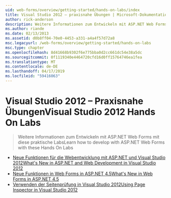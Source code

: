 ```yaml
---
uid: web-forms/overview/getting-started/hands-on-labs/index
title: Visual Studio 2012 – praxisnahe Übungen | Microsoft-Dokumentation
author: rick-anderson
description: Weitere Informationen zum Entwickeln mit ASP.NET Web Forms mit diese praktische Labs
ms.author: riande
ms.date: 02/13/2013
ms.assetid: d0b8ff04-70e0-4453-a331-a4a4f57d72a8
msc.legacyurl: /web-forms/overview/getting-started/hands-on-labs
msc.type: chapter
ms.openlocfilehash: 8d41668b9302f6e775bba0d2cc661dc54e38a5dc
ms.sourcegitcommit: 0f1119340e4464720cfd16d0ff15764746ea1fea
ms.translationtype: MT
ms.contentlocale: de-DE
ms.lasthandoff: 04/17/2019
ms.locfileid: "59416063"
---
```

# <a name="visual-studio-2012-hands-on-labs"></a><span data-ttu-id="08b01-103">Visual Studio 2012 – Praxisnahe Übungen</span><span class="sxs-lookup"><span data-stu-id="08b01-103">Visual Studio 2012 Hands On Labs</span></span>

> <span data-ttu-id="08b01-104">Weitere Informationen zum Entwickeln mit ASP.NET Web Forms mit diese praktische Labs</span><span class="sxs-lookup"><span data-stu-id="08b01-104">Learn how to develop with ASP.NET Web Forms with these Hands On Labs</span></span>


- [<span data-ttu-id="08b01-105">Neue Funktionen für die Webentwicklung mit ASP.NET und Visual Studio 2012</span><span class="sxs-lookup"><span data-stu-id="08b01-105">What's New in ASP.NET and Web Development in Visual Studio 2012</span></span>](whats-new-in-aspnet-and-web-development-in-visual-studio-2012.md)
- [<span data-ttu-id="08b01-106">Neue Funktionen in Web Forms in ASP.NET 4.5</span><span class="sxs-lookup"><span data-stu-id="08b01-106">What's New in Web Forms in ASP.NET 4.5</span></span>](whats-new-in-web-forms-in-aspnet-45.md)
- [<span data-ttu-id="08b01-107">Verwenden der Seitenprüfung in Visual Studio 2012</span><span class="sxs-lookup"><span data-stu-id="08b01-107">Using Page Inspector in Visual Studio 2012</span></span>](using-page-inspector-in-visual-studio-2012.md)
